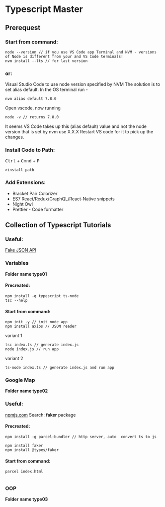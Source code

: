 # Typescript Master

## Prerequest

### Start from command:

```
node --version // if you use VS Code app Terminal and NVM - versions of Node is different from your and VS Code terminals!
nvm install --lts // for last version
```

### or:

Visual Studio Code to use node version specified by NVM
The solution is to set alias default.
In the OS terminal run -

```
nvm alias default 7.8.0

```

Open vscode, now running

```
node -v // returns 7.8.0

```

It seems VS Code takes up this (alias default) value and not the node version that is set by nvm use X.X.X
Restart VS code for it to pick up the changes.

### Install Code to Path:

<kbd>Ctrl</kbd> + <kbd>Cmnd</kbd> + <kbd>P</kbd>

```
>install path
```

### Add Extensions:

<ul>
<li>Bracket Pair Colorizer</li>
<li>ES7 React/Redux/GraphQL/React-Native snippets</li>
<li>Night Owl</li>
<li>Prettier - Code formatter</li>
</ul>

## Collection of Typescript Tutorials

### Useful:

[Fake JSON API](http://jsonplaceholder.typicode.com)

### Variables

<b>Folder name type01</b>

#### Precreated:

```
npm install -g typescript ts-node
tsc --help

```

#### Start from command:

```
npm init -y // init node app
npm install axios // JSON reader

```

variant 1

```
tsc index.ts // generate index.js
node index.js // run app
```

variant 2

```
ts-node index.ts // generate index.js and run app

```

### Google Map

<b>Folder name type02</b>

### Useful:

[npmjs.com](http://npmjs.com)
Search: <b>faker</b> package

#### Precreated:

```
npm install -g parcel-bundler // http server, auto  convert ts to js

npm install faker
npm install @types/faker
```

#### Start from command:

```
parcel index.html


```

### OOP

<b>Folder name type03</b>
